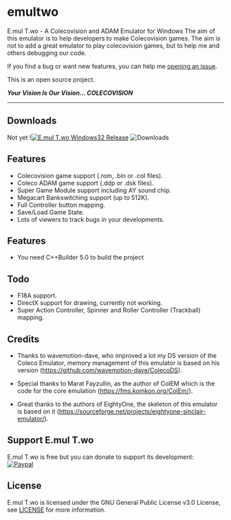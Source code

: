 # emultwo
E.mul T.wo - A Colecovision and ADAM Emulator for Windows
The aim of this emulator is to help developers to make Colecovision games. 
The aim is not to add a great emulator to play colecovision games, but to help me and others debugging our code.

If you find a bug or want new features, you can help me [opening an issue](https://github.com/alekmaul/emultwo/issues).

This is an open source project.

_**Your Vision Is Our Vision...  COLECOVISION**_

----------

## Downloads

Not yet !<a href=""><img src="https://img.shields.io/badge/release-windows32-green?style=flat&logo=github" alt="E.mul T.wo Windows32 Release"></a> ![Downloads](https://img.shields.io/github/downloads/alekmaul/emultwo/total?label=Total%20Downloads)

## Features

- Colecovision game support (.rom, .bin or .col files).
- Coleco ADAM game support (.ddp or .dsk files).
- Super Game Module support including AY sound chip.
- Megacart Bankswitching support (up to 512K).
- Full Controller button mapping.
- Save/Load Game State.
- Lots of viewers to track bugs in your developments.

## Features

- You need C++Builder 5.0 to build the project

## Todo

- F18A support.
- DirectX support for drawing, currently not working.
- Super Action Controller, Spinner and Roller Controller (Trackball) mapping.

## Credits

- Thanks to wavemotion-dave, who improved a lot my DS version of the Coleco Emulator, memory management of this emulator is based on his version (https://github.com/wavemotion-dave/ColecoDS).

- Special thanks to  Marat Fayzullin, as the author of ColEM which is the code for the core emulation (https://fms.komkon.org/ColEm/).

- Great thanks to the authors of EightyOne, the skeleton of this emulator is based on it (https://sourceforge.net/projects/eightyone-sinclair-emulator/).  

## Support E.mul T.wo

E.mul T.wo is free but you can donate to support its development:<br>
[![Paypal](https://www.paypalobjects.com/fr_FR/FR/i/btn/x-click-but04.gif)](https://www.paypal.com/cgi-bin/webscr?cmd=_s-xclick&hosted_button_id=Y5USKF23DQVLC)

## License

E.mul T.wo is licensed under the GNU General Public License v3.0 License, see [LICENSE](LICENSE) for more information.
